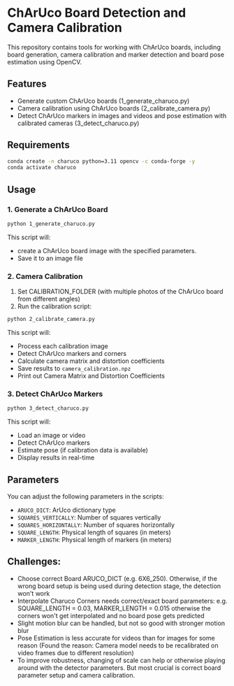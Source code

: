 # ChArUco Board Detection and Camera Calibration

This repository contains tools for working with ChArUco boards, including board generation, camera calibration and marker detection and board pose estimation using OpenCV.

## Features

- Generate custom ChArUco boards (1_generate_charuco.py)
- Camera calibration using ChArUco boards (2_calibrate_camera.py)
- Detect ChArUco markers in images and videos and pose estimation with calibrated cameras (3_detect_charuco.py)

## Requirements

```bash
conda create -n charuco python=3.11 opencv -c conda-forge -y
conda activate charuco
```

## Usage

### 1. Generate a ChArUco Board

```bash
python 1_generate_charuco.py
```

This script will: 
- create a ChArUco board image with the specified parameters.
- Save it to an image file

### 2. Camera Calibration

1. Set CALIBRATION_FOLDER (with multiple photos of the ChArUco board from different angles)
2. Run the calibration script:

```bash
python 2_calibrate_camera.py
```

This script will:
- Process each calibration image
- Detect ChArUco markers and corners
- Calculate camera matrix and distortion coefficients
- Save results to `camera_calibration.npz`
- Print out Camera Matrix and Distortion Coefficients

### 3. Detect ChArUco Markers

```bash
python 3_detect_charuco.py
```

This script will:
- Load an image or video
- Detect ChArUco markers
- Estimate pose (if calibration data is available)
- Display results in real-time

## Parameters

You can adjust the following parameters in the scripts:

- `ARUCO_DICT`: ArUco dictionary type
- `SQUARES_VERTICALLY`: Number of squares vertically
- `SQUARES_HORIZONTALLY`: Number of squares horizontally
- `SQUARE_LENGTH`: Physical length of squares (in meters)
- `MARKER_LENGTH`: Physical length of markers (in meters)


## Challenges:
- Choose correct Board ARUCO_DICT (e.g. 6X6_250). Otherwise, if the wrong board setup is being used during detection stage, the detection won't work
- Interpolate Charuco Corners needs correct/exact board parameters: e.g. SQUARE_LENGTH = 0.03, MARKER_LENGTH = 0.015 otherwise the corners won't get interpolated and no board pose gets predicted
- Slight motion blur can be handled, but not so good with stronger motion blur
- Pose Estimation is less accurate for videos than for images for some reason (Found the reason: Camera model needs to be recalibrated on video frames due to different resolution)
- To improve robustness, changing of scale can help or otherwise playing around with the detector parameters. But most crucial is correct board parameter setup and camera calibration. 